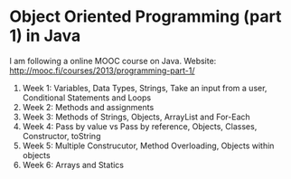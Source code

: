 # Object Oriented Programming (part 1) in Java

I am following a online MOOC course on Java. 
Website: http://mooc.fi/courses/2013/programming-part-1/

1. Week 1: Variables, Data Types, Strings, Take an input from a user, Conditional Statements and Loops
2. Week 2: Methods and assignments
3. Week 3: Methods of Strings, Objects, ArrayList and For-Each
4. Week 4: Pass by value vs Pass by reference, Objects, Classes, Constructor, toString
5. Week 5: Multiple Construcutor, Method Overloading, Objects within objects
6. Week 6: Arrays and Statics
